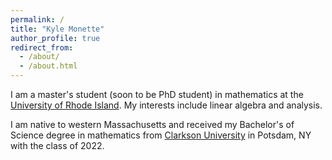 ```yaml
---
permalink: /
title: "Kyle Monette"
author_profile: true
redirect_from: 
  - /about/
  - /about.html
---
```


I am a master's student (soon to be PhD student) in mathematics at the [University of Rhode Island](https://www.math.uri.edu). My interests include linear algebra and analysis. 

I am native to western Massachusetts and received my Bachelor's of Science degree in mathematics from [Clarkson University](https://www.clarkson.edu/academics/arts-sciences/mathematics) in Potsdam, NY with the class of 2022.




